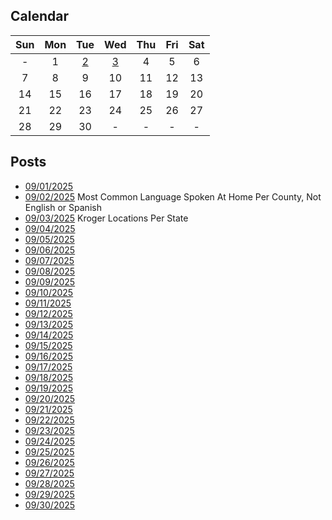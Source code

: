 ## Calendar

|Sun|Mon|Tue|Wed|Thu|Fri|Sat|
|:-:|:-:|:-:|:-:|:-:|:-:|:-:|
|-|1|[2](../../projects/demography/Language_Spoken_At_Home_Per_County_Not_English_Spanish)|[3](../../projects/stores/Krogers_Per_State)|4|5|6|
|7|8|9|10|11|12|13|
|14|15|16|17|18|19|20|
|21|22|23|24|25|26|27|
|28|29|30|-|-|-|-|

## Posts

* [09/01/2025]()
* [09/02/2025](../../projects/demography/Language_Spoken_At_Home_Per_County_Not_English_Spanish) Most Common Language Spoken At Home Per County, Not English or Spanish
* [09/03/2025](../../projects/stores/Krogers_Per_State) Kroger Locations Per State
* [09/04/2025]()
* [09/05/2025]()
* [09/06/2025]()
* [09/07/2025]()
* [09/08/2025]()
* [09/09/2025]()
* [09/10/2025]()
* [09/11/2025]()
* [09/12/2025]()
* [09/13/2025]()
* [09/14/2025]()
* [09/15/2025]()
* [09/16/2025]()
* [09/17/2025]()
* [09/18/2025]()
* [09/19/2025]()
* [09/20/2025]()
* [09/21/2025]()
* [09/22/2025]()
* [09/23/2025]()
* [09/24/2025]()
* [09/25/2025]()
* [09/26/2025]()
* [09/27/2025]()
* [09/28/2025]()
* [09/29/2025]()
* [09/30/2025]()
